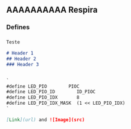 ## AAAAAAAAAA Respira

### Defines
### 



```markdown
Teste

# Header 1
## Header 2
### Header 3


`
#define LED_PIO        PIOC
#define LED_PIO_ID        ID_PIOC
#define LED_PIO_IDX       8
#define LED_PIO_IDX_MASK  (1 << LED_PIO_IDX)
`

[Link](url) and ![Image](src)
```
